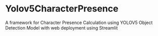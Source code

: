 # Yolov5CharacterPresence
A framework for Character Presence Calculation using YOLOV5 Object Detection Model with web deployment using Streamlit
